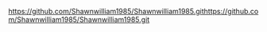https://github.com/Shawnwilliam1985/Shawnwilliam1985.githttps://github.com/Shawnwilliam1985/Shawnwilliam1985.git
